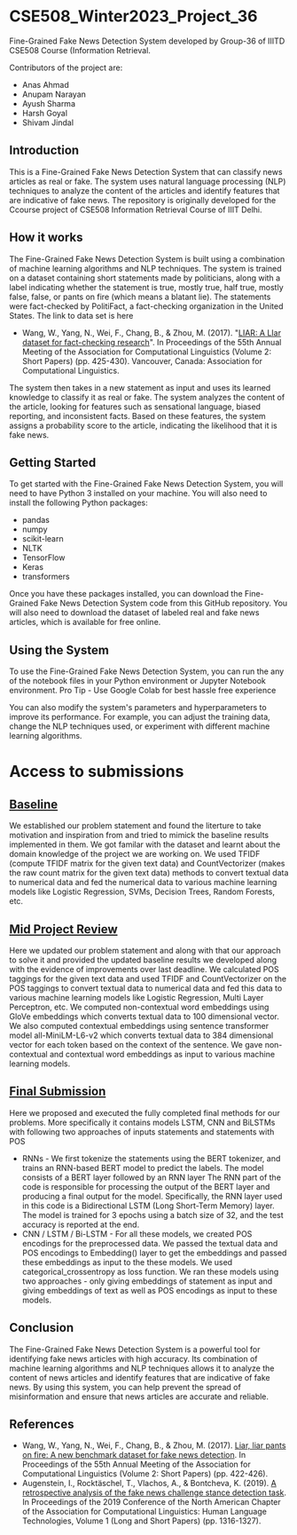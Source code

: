 # CSE508_Winter2023_Project_36
Fine-Grained Fake News Detection System developed by Group-36 of IIITD CSE508 Course (Information Retrieval. 

Contributors of the project are: 
- Anas Ahmad
- Anupam Narayan
- Ayush Sharma
- Harsh Goyal
- Shivam Jindal

## Introduction
This is a Fine-Grained Fake News Detection System that can classify news articles as real or fake. The system uses natural language processing (NLP) techniques to analyze the content of the articles and identify features that are indicative of fake news. The repository is originally developed for the Ccourse project of CSE508 Information Retrieval Course of IIIT Delhi.

## How it works
The Fine-Grained Fake News Detection System is built using a combination of machine learning algorithms and NLP techniques. The system is trained on a dataset containing short statements made by politicians, along with a label indicating whether the statement is true, mostly true, half true, mostly false, false, or pants on fire (which means a blatant lie). The statements were fact-checked by PolitiFact, a fact-checking organization in the United States. The link to data set is here
- Wang, W., Yang, N., Wei, F., Chang, B., & Zhou, M. (2017). "[LIAR: A LIar dataset for fact-checking research](https://www.aclweb.org/anthology/P17-2067.pdf)". In Proceedings of the 55th Annual Meeting of the Association for Computational Linguistics (Volume 2: Short Papers) (pp. 425-430). Vancouver, Canada: Association for Computational Linguistics.


The system then takes in a new statement as input and uses its learned knowledge to classify it as real or fake. The system analyzes the content of the article, looking for features such as sensational language, biased reporting, and inconsistent facts. Based on these features, the system assigns a probability score to the article, indicating the likelihood that it is fake news.



## Getting Started
To get started with the Fine-Grained Fake News Detection System, you will need to have Python 3 installed on your machine. You will also need to install the following Python packages:

- pandas
- numpy
- scikit-learn
- NLTK
- TensorFlow
- Keras
- transformers

Once you have these packages installed, you can download the Fine-Grained Fake News Detection System code from this GitHub repository. You will also need to download the dataset of labeled real and fake news articles, which is available for free online.

## Using the System
To use the Fine-Grained Fake News Detection System, you can run the any of the notebook files in your Python environment or Jupyter Notebook environment. Pro Tip - Use Google Colab for best hassle free experience

You can also modify the system's parameters and hyperparameters to improve its performance. For example, you can adjust the training data, change the NLP techniques used, or experiment with different machine learning algorithms.

# Access to submissions
## [Baseline](https://github.com/harsh20562/CSE508_Winter2023_Project_36/tree/main/Baseline)
We established our problem statement and found the literture to take motivation and inspiration from and tried to mimick the baseline results implemented in them. We got familar with the dataset and learnt about the domain knowledge of the project we are working on. We used TFIDF (compute TFIDF matrix for the given text data) and CountVectorizer (makes the raw count matrix for the given text data) methods to convert textual data to numerical data and fed the numerical data to various machine learning models like Logistic Regression, SVMs, Decision Trees, Random Forests, etc.


## [Mid Project Review](https://github.com/harsh20562/CSE508_Winter2023_Project_36/tree/main/Mid%20Project%20Review)
Here we updated our problem statement and along with that our approach to solve it and provided the updated baseline results we developed along with the evidence of improvements over last deadline. We calculated POS taggings for the given text data and used TFIDF and CountVectorizer on the POS taggings to convert textual data to numerical data and fed this data to various machine learning models like Logistic Regression, Multi Layer Perceptron, etc.
We computed non-contextual word embeddings using GloVe embeddings which converts textual data to 100 dimensional vector. We also computed contextual embeddings using sentence transformer model all-MiniLM-L6-v2 which converts textual data to 384 dimensional vector for each token based on the context of the sentence. We gave non-contextual and contextual word embeddings as input to various machine learning models.


## [Final Submission](https://github.com/harsh20562/CSE508_Winter2023_Project_36/tree/main/Final%20Submission)
Here we proposed and executed the fully completed final methods for our problems. More specifically it contains models LSTM, CNN and BiLSTMs with following two approaches of inputs statements and statements with POS
- RNNs - We first tokenize the statements using the BERT tokenizer, and trains an RNN-based BERT model to predict the labels. The model consists of a BERT layer followed by an RNN layer The RNN part of the code is responsible for processing the output of the BERT layer and producing a final output for the model. Specifically, the RNN layer used in this code is a Bidirectional LSTM (Long Short-Term Memory) layer. The model is trained for 3 epochs using a batch size of 32, and the test accuracy is reported at the end. 
- CNN / LSTM / Bi-LSTM - For all these models, we created POS encodings for the preprocessed data. We passed the textual data and POS encodings to Embedding() layer to get the embeddings and passed these embeddings as input to the these models. We used categorical_crossentropy as loss function. We ran these models using two approaches - only giving embeddings of statement as input and giving embeddings of text as well as POS encodings as input to these models.


## Conclusion
The Fine-Grained Fake News Detection System is a powerful tool for identifying fake news articles with high accuracy. Its combination of machine learning algorithms and NLP techniques allows it to analyze the content of news articles and identify features that are indicative of fake news. By using this system, you can help prevent the spread of misinformation and ensure that news articles are accurate and reliable.

## References
- Wang, W., Yang, N., Wei, F., Chang, B., & Zhou, M. (2017). [Liar, liar pants on fire: A new benchmark dataset for fake news detection](https://www.aclweb.org/anthology/P17-2067/). In Proceedings of the 55th Annual Meeting of the Association for Computational Linguistics (Volume 2: Short Papers) (pp. 422-426).
- Augenstein, I., Rocktäschel, T., Vlachos, A., & Bontcheva, K. (2019). [A retrospective analysis of the fake news challenge stance detection task](https://www.aclweb.org/anthology/N19-1134/). In Proceedings of the 2019 Conference of the North American Chapter of the Association for Computational Linguistics: Human Language Technologies, Volume 1 (Long and Short Papers) (pp. 1316-1327).

